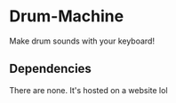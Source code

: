 # Drum-Machine
Make drum sounds with your keyboard!


## Dependencies
There are none. It's hosted on a website lol